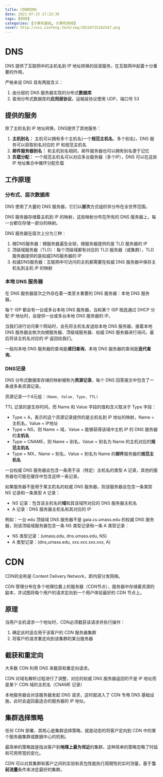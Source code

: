 ```yaml
---
title: CDN和DNS
date: 2021-07-25 17:23:39
tags: [网络]
categories: [计算机基础, 计算机网络]
cover: http://oss.xiefeng.tech/img/20210725182547.png
---
```


# DNS

DNS 提供了互联网中的主机名到 IP 地址转换的目录服务，在互联网中起着十分重要的作用。

严格来说 DNS 具有两层含义：

1. 由分层的 DNS 服务器实现的分布式**数据库**
2. 查询分布式数据库的**应用层协议**，运输层协议使用 UDP，端口号 53

## 提供的服务

除了主机名到 IP 地址转换，DNS提供了其他服务：

1. **主机别名：** 主机可以拥有多个主机名(一个**规范主机名**，多个别名)，DNS 服务可以获取别名对应的 IP 和规范主机名
2. **邮件服务器别名：** 和主机别名相同，邮件服务器也可以拥有别名便于记忆
3. **负载分配：** 一个规范主机名可以对应多台服务器（多个IP），DNS 可以在这些 IP 地址集合中循环分配负载

## 工作原理

### 分布式、层次数据库

DNS 使用了大量的 DNS 服务器，它们以**层次**方式组织并分布在全世界范围。

DNS 服务器存储着主机到 IP 的映射，这些映射分布在所有的 DNS 服务器上，每一台都仅存储一部分的映射。

DNS 服务器在层次上分为三种：

1. 根DNS服务器：根服务器遍及全球，根服务器提供的是 TLD 服务器的 IP
2. 顶级域服务器（TLD）：每个顶级域都有对应的 TLD 服务器（或集群），TLD 服务器提供的是权威DNS服务器的 IP
3. 权威DNS服务器：互联网中可访问的主机都需要在权威 DNS 服务器中保存主机名到主机 IP 的映射

### 本地 DNS 服务器

在 DNS 服务器层次之外存在着一类至关重要的 DNS 服务器：本地 DNS  服务器。

每个 ISP 都会有一台或多台本地 DNS  服务器，当和某个 ISP 相连通过 DHCP 分配 IP 地址时，会提供一台或多台本地 DNS 服务器的 IP。

当我们进行访问某个网站时，会先将主机名发送给本地 DNS 服务器，接着本地 DNS 服务器会依次向根服务器、顶级域服务器、权威 DNS 服务器进行询问，最后将该主机名对应的 IP 返回给我们。

一般向本地 DNS 服务器的查询是**递归查询**，本地 DNS 服务器的查询是**迭代查询**。

### DNS记录

DNS 分布式数据库存储的映射被称为**资源记录**，每个 DNS 回答报文中包含了一条或多条资源记录。

资源记录一个4元组：`(Name, Value, Type, TTL)`

TTL 记录的是生存时间，而 Name 和 Value 字段的值和含义取决于 Type 字段：

- Type = A，表示的这个资源记录提供的是主机名到 IP 地址的映射，Name = 主机名，Value = IP地址
- Type = NS，则 Name = 域，Value = 能够获得该域中主机 IP 的 DNS 服务器的**主机名**
- Type = CNAME，则 Name = 别名，Value = 别名为 Name 的主机对应的**规范主机名**
- Type = MX，Name = 别名，Value = 别名为 Name 的**邮件**服务器的**规范主机名**

一台权威 DNS 服务器会包含一条用于该（特定）主机名的类型 A 记录，其他的服务器也可能在缓存中包含这样一条记录。

如果服务器不是用于某主机名的权威 DNS 服务器，则该服务器会包含一条类型 NS 记录和一条类型 A 记录：

- NS 记录：包含该主机名的**域**和其该域所对应的 DNS 服务器主机名
- A 记录：DNS 服务器主机名和其对应的 IP

例如：一台 edu 顶级域 DNS 服务器不是 gaia.cs.umass.edu 的权威 DNS 服务器，则该顶级域服务器包含一条 NS 类型记录和一条 A 类型记录：

- NS 类型记录：(umass.edu, dns.umass.edu, NS)
- A 类型记录：(dns,umass.edu, xxx.xxx.xxx.xxx, A)

# CDN

CDN的全称是 Content Delivery Network，即内容分发网络。

CDN 管理分布在多个地理位置上的服务器（CDN节点），服务器中存储着资源的副本，并试图将每个用户的请求定向到一个用户体验最好的 CDN 节点上。

## 原理

当用户主机请求一个地址时，CDN必须截获该请求并执行操作：

1. 确定此时适合用于该客户的 CDN 服务器集群
2. 将客户的请求重定向到该集群的某台服务器

## 截获和重定向

大多数 CDN 利用 DNS 来截获和重定向请求。

CDN 对域名解析过程进行了调整，对应的权威 DNS 服务器返回的不是 IP 地址而是某个 CDN 域的主机名（CNAME 记录）

本地服务器会对该服务器发起 DNS 请求，这时就进入了 CDN 专用 DNS 基础设施，此时会返回最适合的服务器的 IP 地址。

## 集群选择策略

任何 CDN 部署，其核心是集群选择策略，就是动态的将客户定向到 CDN 中的某个服务器集群或数据中心的机制。

最简单的策略就是指派客户到**地理上最为邻近**的集群，这种简单的策略忽略了时延和可用带宽的变化。

CDN 可以对其集群和客户之间的实验和丢包性能执行周期性的实时测量，基于**当前流量**条件来决定最好的集群。
